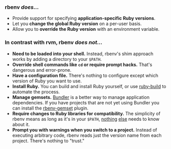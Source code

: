 ### rbenv _does…_

* Provide support for specifying **application-specific Ruby versions**.
* Let you **change the global Ruby version** on a per-user basis.
* Allow you to **override the Ruby version** with an environment
  variable.

### In contrast with rvm, rbenv _does not…_

* **Need to be loaded into your shell.** Instead, rbenv's shim approach works by adding a directory to your `$PATH`.
* **Override shell commands like `cd` or require prompt hacks.** That's dangerous and error-prone.
* **Have a configuration file.** There's nothing to configure except which version of Ruby you want to use.
* **Install Ruby.** You can build and install Ruby yourself, or use [ruby-build](https://github.com/sstephenson/ruby-build) to automate the process.
* **Manage gemsets.** [Bundler](http://gembundler.com/) is a better way to manage application dependencies. If you have projects that are not yet using Bundler you can install the [rbenv-gemset](https://github.com/jamis/rbenv-gemset) plugin.
* **Require changes to Ruby libraries for compatibility.** The simplicity of rbenv means as long as it's in your `$PATH`, [nothing](https://rvm.io/integration/bundler/) [else](https://rvm.io/integration/capistrano/) needs to know about it.
* **Prompt you with warnings when you switch to a project.** Instead of executing arbitrary code, rbenv reads just the version name from each project. There's nothing to "trust."

